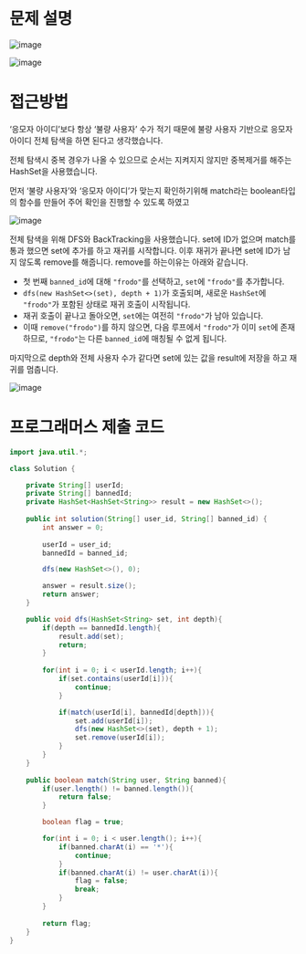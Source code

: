 # 문제 설명

![image](https://github.com/user-attachments/assets/b3b37d2d-7049-4341-83c0-501071efdbb2)

![image](https://github.com/user-attachments/assets/ed471cce-daca-49c9-98f9-babec3bf59b5)


# 접근방법

‘응모자 아이디’보다 항상 ‘불량 사용자’ 수가 적기 때문에 불량 사용자 기반으로 응모자 아이디 전체 탐색을 하면 된다고 생각했습니다.

전체 탐색시 중복 경우가 나올 수 있으므로 순서는 지켜지지 않지만 중복제거를 해주는 HashSet을 사용했습니다.

먼저 ‘불량 사용자’와 ‘응모자 아이디’가 맞는지 확인하기위해 match라는 boolean타입의 함수를 만들어 주어 확인을 진행할 수 있도록 하였고

![image](https://github.com/user-attachments/assets/9c37ace9-83aa-467e-9ac5-10b817c71685)


전체 탐색을 위해 DFS와 BackTracking을 사용했습니다. set에 ID가 없으며 match를 통과 했으면 set에 추가를 하고 재귀를 시작합니다. 이후 재귀가 끝나면 set에 ID가 남지 않도록 remove를 해줍니다.
remove를 하는이유는 아래와 같습니다.

- 첫 번째 `banned_id`에 대해 `"frodo"`를 선택하고, `set`에 `"frodo"`를 추가합니다.
- `dfs(new HashSet<>(set), depth + 1)`가 호출되며, 새로운 `HashSet`에 `"frodo"`가 포함된 상태로 재귀 호출이 시작됩니다.
- 재귀 호출이 끝나고 돌아오면, `set`에는 여전히 `"frodo"`가 남아 있습니다.
- 이때 `remove("frodo")`를 하지 않으면, 다음 루프에서 `"frodo"`가 이미 `set`에 존재하므로, `"frodo"`는 다른 `banned_id`에 매칭될 수 없게 됩니다.

마지막으로 depth와 전체 사용자 수가 같다면 set에 있는 값을 result에 저장을 하고 재귀를 멈춥니다.

![image](https://github.com/user-attachments/assets/0aa9b793-d975-4548-93aa-2500a2b2638f)


# 프로그래머스 제출 코드

```java
import java.util.*;

class Solution {

    private String[] userId;
    private String[] bannedId;
    private HashSet<HashSet<String>> result = new HashSet<>();
    
    public int solution(String[] user_id, String[] banned_id) {
        int answer = 0;
        
        userId = user_id;
        bannedId = banned_id;

        dfs(new HashSet<>(), 0);

        answer = result.size();
        return answer;
    }

    public void dfs(HashSet<String> set, int depth){
        if(depth == bannedId.length){
            result.add(set);
            return;
        }
        
        for(int i = 0; i < userId.length; i++){
            if(set.contains(userId[i])){
                continue;
            }

            if(match(userId[i], bannedId[depth])){
                set.add(userId[i]);
                dfs(new HashSet<>(set), depth + 1);
                set.remove(userId[i]);
            }
        }
    }
    
    public boolean match(String user, String banned){
        if(user.length() != banned.length()){
            return false;
        }

        boolean flag = true;

        for(int i = 0; i < user.length(); i++){
            if(banned.charAt(i) == '*'){
                continue;
            }
            if(banned.charAt(i) != user.charAt(i)){
                flag = false;
                break;
            }
        }
        
        return flag;
    }
}
```
